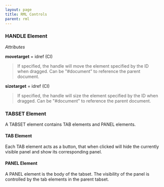 ```yaml
---
layout: page
title: RML Controls
parent: rml
---
```


### HANDLE Element

*Attributes*

**movetarget** = idref (CI)
>If specified, the handle will move the element specified by the ID when dragged. Can be "#document" to reference the parent document.

**sizetarget** = idref (CI)
>If specified, the handle will size the element specified by the ID when dragged. Can be "#document" to reference the parent document.

### TABSET Element

A TABSET element contains TAB elements and PANEL elements.

#### TAB Element

Each TAB element acts as a button, that when clicked will hide the currently visible panel and show its corresponding panel.

#### PANEL Element

A PANEL element is the body of the tabset. The visibility of the panel is controlled by the tab elements in the parent tabset. 